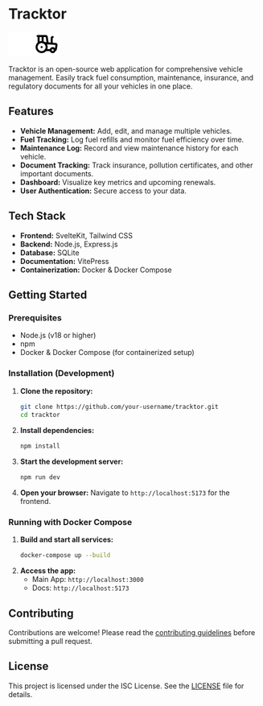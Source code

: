 # Tracktor

![Tracktor Logo](app/docs/public/logo-dark.svg#gh-dark-mode-only)
![Tracktor Logo](app/docs/public/logo-light.svg#gh-light-mode-only)

Tracktor is an open-source web application for comprehensive vehicle management. Easily track fuel consumption, maintenance, insurance, and regulatory documents for all your vehicles in one place.

## Features

- **Vehicle Management:** Add, edit, and manage multiple vehicles.
- **Fuel Tracking:** Log fuel refills and monitor fuel efficiency over time.
- **Maintenance Log:** Record and view maintenance history for each vehicle.
- **Document Tracking:** Track insurance, pollution certificates, and other important documents.
- **Dashboard:** Visualize key metrics and upcoming renewals.
- **User Authentication:** Secure access to your data.

## Tech Stack

- **Frontend:** SvelteKit, Tailwind CSS
- **Backend:** Node.js, Express.js
- **Database:** SQLite
- **Documentation:** VitePress
- **Containerization:** Docker & Docker Compose

## Getting Started

### Prerequisites

- Node.js (v18 or higher)
- npm
- Docker & Docker Compose (for containerized setup)

### Installation (Development)

1. **Clone the repository:**
   ```bash
   git clone https://github.com/your-username/tracktor.git
   cd tracktor
   ```
2. **Install dependencies:**
   ```bash
   npm install
   ```
3. **Start the development server:**
   ```bash
   npm run dev
   ```
4. **Open your browser:**
   Navigate to `http://localhost:5173` for the frontend.

### Running with Docker Compose

1. **Build and start all services:**
   ```bash
   docker-compose up --build
   ```
2. **Access the app:**
   - Main App: `http://localhost:3000`
   - Docs: `http://localhost:5173`

## Contributing

Contributions are welcome! Please read the [contributing guidelines](app/docs/contributing.md) before submitting a pull request.

## License

This project is licensed under the ISC License. See the [LICENSE](LICENSE) file for details.
